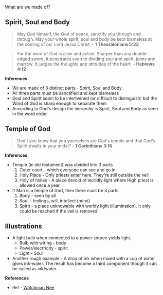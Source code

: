 
What are we made of?

## Spirit, Soul and Body

> May God himself, the God of peace, sanctify you through and through. May your whole spirit, soul and body be kept blameless at the coming of our Lord Jesus Christ. - **1 Thessalonians 5:23**

> For the word of God is alive and active. Sharper than any double-edged sword, it penetrates even to dividing soul and spirit, joints and marrow; it judges the thoughts and attitudes of the heart. - **Hebrews 4:12**

**Inferences**

* We are made of 3 distinct parts - Spirit, Soul and Body
* All three parts must be sanctified and kept blameless
* Soul and Spirit seem to be intertwined (or difficult to distinguish) but the Word of God is sharp enough to separate them
* According to God's design the hierarchy is Spirit, Soul and Body as seen in the word order. 



## Temple of God

> Don't you know that you yourselves are God's temple and that God's Spirit dwells in your  midst? - **1 Corinthians 3:16**

**Inferences**

* Temple (in old testament) was divided into 3 parts
	1. Outer court - which everyone can see and go in
	2. Holy Place - Only priests enter here. They're still outside the veil
	3. Holy of holies - A place devoid of worldly light where High priest is allowed once a year
* If Man is a temple of God, then there must be 3 parts
	1. Body - seen by all
	2. Soul - feelings, will, intellect (mind)
	3. Spirit - a place unknowable with worldy light (illumination). It only could be reached if the veil is removed


## Illustrations

* A light bulb when connected to a power source yields light. 
	* Bulb with wiring - body
	* Power/electricity - spirit
	* Light - Soul
* Another rough example - A drop of ink when mixed with a cup of water gives ink-water. The result has become a third component though it can be called as ink/water.


**References**

* Ref - [Watchman Nee](http://www.ministrybooks.org/books.cfm?cid=23)
